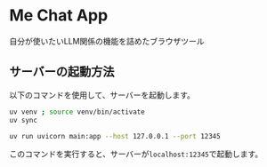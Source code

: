 # Me Chat App

自分が使いたいLLM関係の機能を詰めたブラウザツール

## サーバーの起動方法

以下のコマンドを使用して、サーバーを起動します。

```bash
uv venv ; source venv/bin/activate
uv sync

uv run uvicorn main:app --host 127.0.0.1 --port 12345
```

このコマンドを実行すると、サーバーが`localhost:12345`で起動します。
